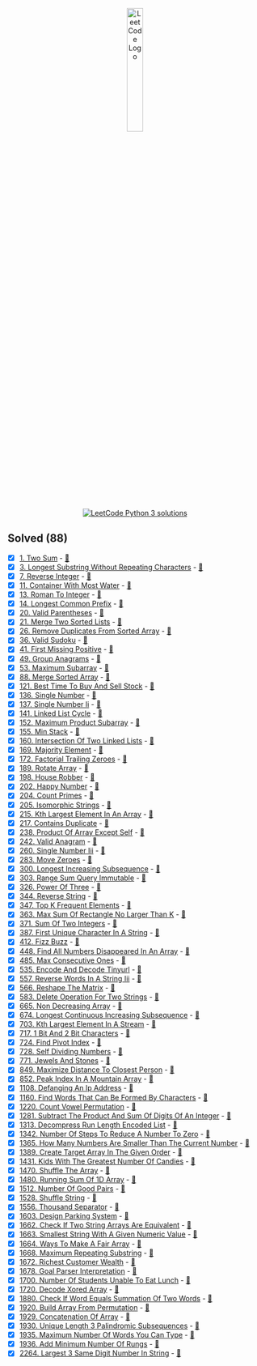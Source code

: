 <p align="center"> <a target="_blank" href="https://leetcode.com/wasi0013/"><img src="https://assets.leetcode.com/static_assets/public/webpack_bundles/images/logo-dark.e99485d9b.svg" height="25%" width="25%" alt="LeetCode Logo"></a> </p>
<p align="center">
<a target="_blank" href="https://leetcode.com/wasi0013/"><img src="https://leetcode-stats.vercel.app/api?username=wasi0013&theme=Light" alt="LeetCode Python 3 solutions"> </a>
</p>

## Solved (88)

 - [x] [1. Two Sum](https://leetcode.com/problems/two-sum) - [:page_with_curl:](problems/1_two_sum.py)
 - [x] [3. Longest Substring Without Repeating Characters](https://leetcode.com/problems/longest-substring-without-repeating-characters) - [:page_with_curl:](problems/3_longest_substring_without_repeating_characters.py)
 - [x] [7. Reverse Integer](https://leetcode.com/problems/reverse-integer) - [:page_with_curl:](problems/7_reverse_integer.py)
 - [x] [11. Container With Most Water](https://leetcode.com/problems/container-with-most-water) - [:page_with_curl:](problems/11_container_with_most_water.py)
 - [x] [13. Roman To Integer](https://leetcode.com/problems/roman-to-integer) - [:page_with_curl:](problems/13_roman_to_integer.py)
 - [x] [14. Longest Common Prefix](https://leetcode.com/problems/longest-common-prefix) - [:page_with_curl:](problems/14_longest_common_prefix.py)
 - [x] [20. Valid Parentheses](https://leetcode.com/problems/valid-parentheses) - [:page_with_curl:](problems/20_valid_parentheses.py)
 - [x] [21. Merge Two Sorted Lists](https://leetcode.com/problems/merge-two-sorted-lists) - [:page_with_curl:](problems/21_merge_two_sorted_lists.py)
 - [x] [26. Remove Duplicates From Sorted Array](https://leetcode.com/problems/remove-duplicates-from-sorted-array) - [:page_with_curl:](problems/26_remove_duplicates_from_sorted_array.py)
 - [x] [36. Valid Sudoku](https://leetcode.com/problems/valid-sudoku) - [:page_with_curl:](problems/36_valid_sudoku.py)
 - [x] [41. First Missing Positive](https://leetcode.com/problems/first-missing-positive) - [:page_with_curl:](problems/41_first_missing_positive.py)
 - [x] [49. Group Anagrams](https://leetcode.com/problems/group-anagrams) - [:page_with_curl:](problems/49_group_anagrams.py)
 - [x] [53. Maximum Subarray](https://leetcode.com/problems/maximum-subarray) - [:page_with_curl:](problems/53_maximum_subarray.py)
 - [x] [88. Merge Sorted Array](https://leetcode.com/problems/merge-sorted-array) - [:page_with_curl:](problems/88_merge_sorted_array.py)
 - [x] [121. Best Time To Buy And Sell Stock](https://leetcode.com/problems/best-time-to-buy-and-sell-stock) - [:page_with_curl:](problems/121_best_time_to_buy_and_sell_stock.py)
 - [x] [136. Single Number](https://leetcode.com/problems/single-number) - [:page_with_curl:](problems/136_single_number.py)
 - [x] [137. Single Number Ii](https://leetcode.com/problems/single-number-ii) - [:page_with_curl:](problems/137_single_number_ii.py)
 - [x] [141. Linked List Cycle](https://leetcode.com/problems/linked-list-cycle) - [:page_with_curl:](problems/141_linked_list_cycle.py)
 - [x] [152. Maximum Product Subarray](https://leetcode.com/problems/maximum-product-subarray) - [:page_with_curl:](problems/152_maximum_product_subarray.py)
 - [x] [155. Min Stack](https://leetcode.com/problems/min-stack) - [:page_with_curl:](problems/155_min_stack.py)
 - [x] [160. Intersection Of Two Linked Lists](https://leetcode.com/problems/intersection-of-two-linked-lists) - [:page_with_curl:](problems/160_intersection_of_two_linked_lists.py)
 - [x] [169. Majority Element](https://leetcode.com/problems/majority-element) - [:page_with_curl:](problems/169_majority_element.py)
 - [x] [172. Factorial Trailing Zeroes](https://leetcode.com/problems/factorial-trailing-zeroes) - [:page_with_curl:](problems/172_factorial_trailing_zeroes.py)
 - [x] [189. Rotate Array](https://leetcode.com/problems/rotate-array) - [:page_with_curl:](problems/189_rotate_array.py)
 - [x] [198. House Robber](https://leetcode.com/problems/house-robber) - [:page_with_curl:](problems/198_house_robber.py)
 - [x] [202. Happy Number](https://leetcode.com/problems/happy-number) - [:page_with_curl:](problems/202_happy_number.py)
 - [x] [204. Count Primes](https://leetcode.com/problems/count-primes) - [:page_with_curl:](problems/204_count_primes.py)
 - [x] [205. Isomorphic Strings](https://leetcode.com/problems/isomorphic-strings) - [:page_with_curl:](problems/205_isomorphic_strings.py)
 - [x] [215. Kth Largest Element In An Array](https://leetcode.com/problems/kth-largest-element-in-an-array) - [:page_with_curl:](problems/215_kth_largest_element_in_an_array.py)
 - [x] [217. Contains Duplicate](https://leetcode.com/problems/contains-duplicate) - [:page_with_curl:](problems/217_contains_duplicate.py)
 - [x] [238. Product Of Array Except Self](https://leetcode.com/problems/product-of-array-except-self) - [:page_with_curl:](problems/238_product_of_array_except_self.py)
 - [x] [242. Valid Anagram](https://leetcode.com/problems/valid-anagram) - [:page_with_curl:](problems/242_valid_anagram.py)
 - [x] [260. Single Number Iii](https://leetcode.com/problems/single-number-iii) - [:page_with_curl:](problems/260_single_number_iii.py)
 - [x] [283. Move Zeroes](https://leetcode.com/problems/move-zeroes) - [:page_with_curl:](problems/283_move_zeroes.py)
 - [x] [300. Longest Increasing Subsequence](https://leetcode.com/problems/longest-increasing-subsequence) - [:page_with_curl:](problems/300_longest_increasing_subsequence.py)
 - [x] [303. Range Sum Query Immutable](https://leetcode.com/problems/range-sum-query-immutable) - [:page_with_curl:](problems/303_range_sum_query_immutable.py)
 - [x] [326. Power Of Three](https://leetcode.com/problems/power-of-three) - [:page_with_curl:](problems/326_power_of_three.py)
 - [x] [344. Reverse String](https://leetcode.com/problems/reverse-string) - [:page_with_curl:](problems/344_reverse_string.py)
 - [x] [347. Top K Frequent Elements](https://leetcode.com/problems/top-k-frequent-elements) - [:page_with_curl:](problems/347_top_k_frequent_elements.py)
 - [x] [363. Max Sum Of Rectangle No Larger Than K](https://leetcode.com/problems/max-sum-of-rectangle-no-larger-than-k) - [:page_with_curl:](problems/363_max_sum_of_rectangle_no_larger_than_k.py)
 - [x] [371. Sum Of Two Integers](https://leetcode.com/problems/sum-of-two-integers) - [:page_with_curl:](problems/371_sum_of_two_integers.py)
 - [x] [387. First Unique Character In A String](https://leetcode.com/problems/first-unique-character-in-a-string) - [:page_with_curl:](problems/387_first_unique_character_in_a_string.py)
 - [x] [412. Fizz Buzz](https://leetcode.com/problems/fizz-buzz) - [:page_with_curl:](problems/412_fizz_buzz.py)
 - [x] [448. Find All Numbers Disappeared In An Array](https://leetcode.com/problems/find-all-numbers-disappeared-in-an-array) - [:page_with_curl:](problems/448_find_all_numbers_disappeared_in_an_array.py)
 - [x] [485. Max Consecutive Ones](https://leetcode.com/problems/max-consecutive-ones) - [:page_with_curl:](problems/485_max_consecutive_ones.py)
 - [x] [535. Encode And Decode Tinyurl](https://leetcode.com/problems/encode-and-decode-tinyurl) - [:page_with_curl:](problems/535_encode_and_decode_tinyurl.py)
 - [x] [557. Reverse Words In A String Iii](https://leetcode.com/problems/reverse-words-in-a-string-iii) - [:page_with_curl:](problems/557_reverse_words_in_a_string_iii.py)
 - [x] [566. Reshape The Matrix](https://leetcode.com/problems/reshape-the-matrix) - [:page_with_curl:](problems/566_reshape_the_matrix.py)
 - [x] [583. Delete Operation For Two Strings](https://leetcode.com/problems/delete-operation-for-two-strings) - [:page_with_curl:](problems/583_delete_operation_for_two_strings.py)
 - [x] [665. Non Decreasing Array](https://leetcode.com/problems/non-decreasing-array) - [:page_with_curl:](problems/665_non_decreasing_array.py)
 - [x] [674. Longest Continuous Increasing Subsequence](https://leetcode.com/problems/longest-continuous-increasing-subsequence) - [:page_with_curl:](problems/674_longest_continuous_increasing_subsequence.py)
 - [x] [703. Kth Largest Element In A Stream](https://leetcode.com/problems/kth-largest-element-in-a-stream) - [:page_with_curl:](problems/703_kth_largest_element_in_a_stream.py)
 - [x] [717. 1 Bit And 2 Bit Characters](https://leetcode.com/problems/1-bit-and-2-bit-characters) - [:page_with_curl:](problems/717_1_bit_and_2_bit_characters.py)
 - [x] [724. Find Pivot Index](https://leetcode.com/problems/find-pivot-index) - [:page_with_curl:](problems/724_find_pivot_index.py)
 - [x] [728. Self Dividing Numbers](https://leetcode.com/problems/self-dividing-numbers) - [:page_with_curl:](problems/728_self_dividing_numbers.py)
 - [x] [771. Jewels And Stones](https://leetcode.com/problems/jewels-and-stones) - [:page_with_curl:](problems/771_jewels_and_stones.py)
 - [x] [849. Maximize Distance To Closest Person](https://leetcode.com/problems/maximize-distance-to-closest-person) - [:page_with_curl:](problems/849_maximize_distance_to_closest_person.py)
 - [x] [852. Peak Index In A Mountain Array](https://leetcode.com/problems/peak-index-in-a-mountain-array) - [:page_with_curl:](problems/852_peak_index_in_a_mountain_array.py)
 - [x] [1108. Defanging An Ip Address](https://leetcode.com/problems/defanging-an-ip-address) - [:page_with_curl:](problems/1108_defanging_an_ip_address.py)
 - [x] [1160. Find Words That Can Be Formed By Characters](https://leetcode.com/problems/find-words-that-can-be-formed-by-characters) - [:page_with_curl:](problems/1160_find_words_that_can_be_formed_by_characters.py)
 - [x] [1220. Count Vowel Permutation](https://leetcode.com/problems/count-vowel-permutation) - [:page_with_curl:](problems/1220_count_vowel_permutation.py)
 - [x] [1281. Subtract The Product And Sum Of Digits Of An Integer](https://leetcode.com/problems/subtract-the-product-and-sum-of-digits-of-an-integer) - [:page_with_curl:](problems/1281_subtract_the_product_and_sum_of_digits_of_an_integer.py)
 - [x] [1313. Decompress Run Length Encoded List](https://leetcode.com/problems/decompress-run-length-encoded-list) - [:page_with_curl:](problems/1313_decompress_run_length_encoded_list.py)
 - [x] [1342. Number Of Steps To Reduce A Number To Zero](https://leetcode.com/problems/number-of-steps-to-reduce-a-number-to-zero) - [:page_with_curl:](problems/1342_number_of_steps_to_reduce_a_number_to_zero.py)
 - [x] [1365. How Many Numbers Are Smaller Than The Current Number](https://leetcode.com/problems/how-many-numbers-are-smaller-than-the-current-number) - [:page_with_curl:](problems/1365_how_many_numbers_are_smaller_than_the_current_number.py)
 - [x] [1389. Create Target Array In The Given Order](https://leetcode.com/problems/create-target-array-in-the-given-order) - [:page_with_curl:](problems/1389_create_target_array_in_the_given_order.py)
 - [x] [1431. Kids With The Greatest Number Of Candies](https://leetcode.com/problems/kids-with-the-greatest-number-of-candies) - [:page_with_curl:](problems/1431_kids_with_the_greatest_number_of_candies.py)
 - [x] [1470. Shuffle The Array](https://leetcode.com/problems/shuffle-the-array) - [:page_with_curl:](problems/1470_shuffle_the_array.py)
 - [x] [1480. Running Sum Of 1D Array](https://leetcode.com/problems/running-sum-of-1d-array) - [:page_with_curl:](problems/1480_running_sum_of_1d_array.py)
 - [x] [1512. Number Of Good Pairs](https://leetcode.com/problems/number-of-good-pairs) - [:page_with_curl:](problems/1512_number_of_good_pairs.py)
 - [x] [1528. Shuffle String](https://leetcode.com/problems/shuffle-string) - [:page_with_curl:](problems/1528_shuffle_string.py)
 - [x] [1556. Thousand Separator](https://leetcode.com/problems/thousand-separator) - [:page_with_curl:](problems/1556_thousand_separator.py)
 - [x] [1603. Design Parking System](https://leetcode.com/problems/design-parking-system) - [:page_with_curl:](problems/1603_design_parking_system.py)
 - [x] [1662. Check If Two String Arrays Are Equivalent](https://leetcode.com/problems/check-if-two-string-arrays-are-equivalent) - [:page_with_curl:](problems/1662_check_if_two_string_arrays_are_equivalent.py)
 - [x] [1663. Smallest String With A Given Numeric Value](https://leetcode.com/problems/smallest-string-with-a-given-numeric-value) - [:page_with_curl:](problems/1663_smallest_string_with_a_given_numeric_value.py)
 - [x] [1664. Ways To Make A Fair Array](https://leetcode.com/problems/ways-to-make-a-fair-array) - [:page_with_curl:](problems/1664_ways_to_make_a_fair_array.py)
 - [x] [1668. Maximum Repeating Substring](https://leetcode.com/problems/maximum-repeating-substring) - [:page_with_curl:](problems/1668_maximum_repeating_substring.py)
 - [x] [1672. Richest Customer Wealth](https://leetcode.com/problems/richest-customer-wealth) - [:page_with_curl:](problems/1672_richest_customer_wealth.py)
 - [x] [1678. Goal Parser Interpretation](https://leetcode.com/problems/goal-parser-interpretation) - [:page_with_curl:](problems/1678_goal_parser_interpretation.py)
 - [x] [1700. Number Of Students Unable To Eat Lunch](https://leetcode.com/problems/number-of-students-unable-to-eat-lunch) - [:page_with_curl:](problems/1700_number_of_students_unable_to_eat_lunch.py)
 - [x] [1720. Decode Xored Array](https://leetcode.com/problems/decode-xored-array) - [:page_with_curl:](problems/1720_decode_xored_array.py)
 - [x] [1880. Check If Word Equals Summation Of Two Words](https://leetcode.com/problems/check-if-word-equals-summation-of-two-words) - [:page_with_curl:](problems/1880_check_if_word_equals_summation_of_two_words.py)
 - [x] [1920. Build Array From Permutation](https://leetcode.com/problems/build-array-from-permutation) - [:page_with_curl:](problems/1920_build_array_from_permutation.py)
 - [x] [1929. Concatenation Of Array](https://leetcode.com/problems/concatenation-of-array) - [:page_with_curl:](problems/1929_concatenation_of_array.py)
 - [x] [1930. Unique Length 3 Palindromic Subsequences](https://leetcode.com/problems/unique-length-3-palindromic-subsequences) - [:page_with_curl:](problems/1930_unique_length_3_palindromic_subsequences.py)
 - [x] [1935. Maximum Number Of Words You Can Type](https://leetcode.com/problems/maximum-number-of-words-you-can-type) - [:page_with_curl:](problems/1935_maximum_number_of_words_you_can_type.py)
 - [x] [1936. Add Minimum Number Of Rungs](https://leetcode.com/problems/add-minimum-number-of-rungs) - [:page_with_curl:](problems/1936_add_minimum_number_of_rungs.py)
 - [x] [2264. Largest 3 Same Digit Number In String](https://leetcode.com/problems/largest-3-same-digit-number-in-string) - [:page_with_curl:](problems/2264_largest_3_same_digit_number_in_string.py)
